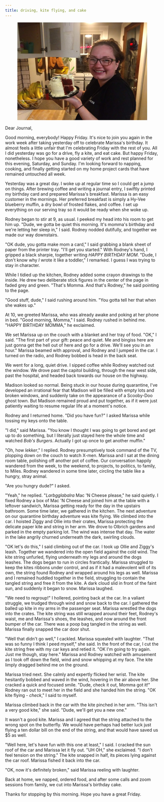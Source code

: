 ```yaml
---
title: driving, kite flying, and cake
---
```


<figure>
  <a href="/images/banners/2020-04-10.jpg">
    <img alt="banner" src="/images/banners/2020-04-10.jpg"/>
  </a>
</figure>

Dear Journal,

Good morning, everybody!  Happy Friday.  It's nice to join you again
in the work week after taking yesterday off to celebrate Marissa's
birthday.  It almost feels a little unfair that I'm celebrating Friday
with the rest of you.  All I did yesterday was go for a drive, fly a
kite, and eat cake.  But happy Friday, nonetheless.  I hope you have a
good variety of work and rest planned for this evening, Saturday, and
Sunday.  I'm looking forward to napping, cooking, and finally getting
started on my home project cards that have remained untouched all
week.

Yesterday was a great day.  I woke up at regular time so I could get a
jump on things.  After brewing coffee and writing a journal entry, I
swiftly printed my birthday card and prepared Marissa's breakfast.
Marissa is an easy customer in the mornings.  Her preferred breakfast
is simply a Hy-Vee blueberry muffin, a dry bowl of frosted flakes, and
coffee.  I set up everything on our serving tray so it would be ready
when she woke up.

Rodney began to stir at 9, as usual.  I peeked my head into his room
to get him up.  "Dude, we gotta be quiet this morning.  It's momma's
birthday and we're letting her sleep in," I said.  Rodney nodded
dutifully, and together we made our way downstairs.

"OK dude, you gotta make mom a card," I said grabbing a blank sheet of
paper from the printer tray.  "I'll get you started."  With Rodney's
hand, I gripped a black sharpie, together writing _HAPPY BIRTHDAY
MOM_.  "Dude, I don't know why _I_ wrote it like a toddler," I
remarked.  I guess I was trying to stay in character.

While I tidied up the kitchen, Rodney added some crayon drawings to
the inside.  He drew two deliberate stick figures in the center of the
page in faded grey and green.  "That's Momma.  And that's Rodney," he
said pointing to the page.

"Good stuff, dude," I said rushing around him.  "You gotta tell her
that when she wakes up."

At 10, we greeted Marissa, who was already awake and poking at her
phone in bed.  "Good morning, Momma," I said.  Rodney rushed in behind
me.  "HAPPY BIRTHDAY MOMMA," he exclaimed.

We set Marissa up on the couch with a blanket and her tray of food.
"OK," I said.  "The first part of your gift: peace and quiet.  Me and
bingiss here are just gonna get the hell out of here and go for a
drive.  We'll see you in an hour."  Marissa beamed with approval, and
Rodney and I jumped in the car.  I turned on the radio, and Rodney
bobbed is head in the back seat.

We went for a long, quiet drive.  I sipped coffee while Rodney watched
out the window.  We drove past the capitol building, through the near
west side, past the hospital, and headed back towards our house on the
highway.

Madison looked so normal.  Being stuck in our house during quarantine,
I've developed an irrational fear that Madison will be filled with
empty lots and broken windows, and suddenly take on the appearance of
a Scooby-Doo ghost town.  But Madison remained proud and put together,
as if it were just patiently waiting to resume regular life at a
moment's notice.

Rodney and I returned home.  "Did you have fun?" I asked Marissa while
tossing my keys onto the table.

"I did," said Marissa.  "You know I thought I was going to get bored
and get up to do something, but I literally just stayed here the whole
time and watched _Bob's Burgers_.  Actually I got up once to get
another muffin."

"Oh, how _lekker_," I replied.  Rodney presumptively took command of
the TV, plopping down on the couch to watch X-men.  Marissa and I sat
at the dining room table, polishing off another pot of coffee.  Our
conversation happily wandered from the week, to the weekend, to
projects, to politics, to family, to Miles.  Rodney wandered in some
time later, circling the table like a hungry, stray animal.

"Are you hungry dude?" I asked.

"Yeah," he replied.  "_Larbgglabalra_ Mac 'N Cheese please," he said
quietly.  I fixed Rodney a box of Mac 'N Cheese and joined him at the
table with a leftover sandwich, Marissa getting ready for the day in
the upstairs bathroom.  Some time later, we gathered in the kitchen.
The next adventure on our quarantine birthday adventure was kite
flying.  We climbed into the car.  I hoisted Ziggy and Ollie into
their crates, Marissa protecting the delicate paper kite and string in
her arm.  We drove to Olbrich gardens and parked in the empty parking
lot.  The wind was intense that day.  The water in the lake angrily
churned underneath the dark, swirling clouds.

"OK let's do this," I said climbing out of the car.  I took up Ollie
and Ziggy's leash.  Together we wandered into the open field against
the cold wind.  The kite string unfurled, flying underneath my legs
and around the dogs leashes.  The dogs began to run in circles
frantically.  Marissa struggled to keep the kites ribbons under
control, and as if it had a malevolent will of its own, the string
found Rodney and wrapped around his legs as well.  Marissa and I
remained huddled together in the field, struggling to contain the
tangled string and free it from the kite.  A dark cloud slid in front
of the faint sun, and suddenly it began to snow.  Marissa laughed.

"We need to regroup!" I hollered, pointing back at the car.  In a
valiant struggle, we trudged through wind and snow back to the car.  I
gathered the balled up kite in my arms in the passenger seat.  Marissa
wrestled the dogs into the crates.  The kite string was still wrapped
around their feet, Rodney's waist, me and Marissa's shoes, the
leashes, and now around the front bumper of the car.  There was a poop
bag tangled in the string as well.  Marissa finally snapped the car
door shut.

"Well that didn't go well," I cackled.  Marissa squealed with
laughter.  "That was so funny I think I peed myself," she said.  In
the front of the car, I cut the kite string free with my car keys and
retied it.  "OK I'm going to try again.  Just me though, stay here."
Marissa and Rodney watched with amusement as I took off down the
field, wind and snow whipping at my face.  The kite limply dragged
behind me on the ground.

Marissa tried next.  She calmly and expertly flicked her wrist.  The
kite hesitantly bobbed and waved in the wind, hovering in the air
above her.  She cracked a quick and focused smile.  "Dude, check it
out, Momma got it!"  Rodney ran out to meet her in the field and she
handed him the string.  "OK kite flying - _check_," I said to myself.

Marissa climbed back in the car with the kite pinched in her arm.
"This isn't a very good kite," she said.  "Dude, we'll get you a new
one."

It wasn't a good kite.  Marissa and I agreed that the string attached
to the wrong spot on the butterfly.  We would have perhaps had better
luck just flying a ten dollar bill on the end of the string, and that
would have saved us $5 as well.

"Well here, let's have fun with this one at least," I said.  I cracked
the sun roof of the car and Marissa let it fly out.  "UH OH," she
exclaimed.  "I don't feel tension on the string."  The kite snapped in
half, its pieces lying against the car roof.  Marissa fished it back
into the car.

"OK, now it's definitely broken," said Marissa reeling with laughter.

Back at home, we napped, ordered food, and after some calls and zoom
sessions from family, we cut into Marissa's birthday cake.

Thanks for stopping by this morning.  Hope you have a great Friday.
